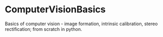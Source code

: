# ComputerVisionBasics
Basics of computer vision - image formation, intrinsic calibration, stereo rectification; from scratch in python.
